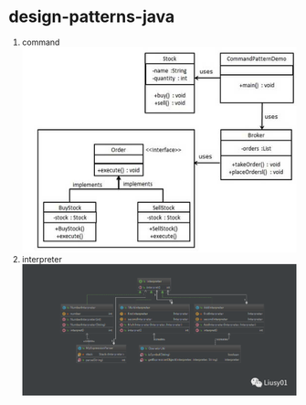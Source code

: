 # design-patterns-java
1. command
![](README.md.pics/command_pattern_uml_diagram.jpg)
2. interpreter
![](README.md.pics/ummaf4o45l.png)